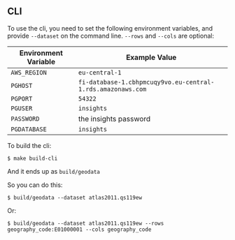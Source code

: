 ## CLI

To use the cli, you need to set the following environment variables, and provide `--dataset` on the command line.
`--rows` and `--cols` are optional:

| Environment Variable | Example Value |
|---|---|
| `AWS_REGION` | `eu-central-1` |
| `PGHOST` | `fi-database-1.cbhpmcuqy9vo.eu-central-1.rds.amazonaws.com` |
| `PGPORT` | `54322` |
| `PGUSER` | `insights` |
| `PASSWORD` | the insights password |
| `PGDATABASE` | `insights` |

To build the cli:

```
$ make build-cli
```

And it ends up as `build/geodata`

So you can do this:

```
$ build/geodata --dataset atlas2011.qs119ew
```

Or:

```
$ build/geodata --dataset atlas2011.qs119ew --rows geography_code:E01000001 --cols geography_code
```
